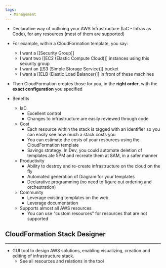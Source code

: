 ```yaml
---
tags:
  - Management
---
```

- Declarative way of outlining your AWS Infrastructure (IaC - Infras as Code), for any resources (most of them are supported)
- For example, within a CloudFormation template, you say:
	- I want a [[Security Group]]
	- I want two [[EC2 (Elastic Compute Cloud)]] instances using this security group
	- I want an [[S3 (Simple Storage Service)]] bucket
	- I want a [[ELB (Elastic Load Balancer)]] in front of these machines
- Then CloudFormation creates those for you, in the __right order__, with the __exact configuration__ you specified

- Benefits 
	- IaC 
		- Excellent control
		- Changes to infrastructure are easily reviewed through code
	- Cost
		- Each resource within the stack is tagged with an identifier so you can easily see how much a stack costs you
		- You can estimate the costs of your resources using the CloudFormation template
		- Savings strategy: In Dev, you could automate deletion of templates ate 5PM and recreate them at 8AM, in a safer manner
	- Productivity
		- Ability to destroy and re-create infrastructure on the cloud on the fly
		- Automated generation of Diagram for your templates
		- Declarative programming (no need to figure out ordering and orchestration)
	- Community
		- Leverage existing templates on the web
		- Leverage documentation
	- Supports almost all AWS resources
		- You can use "custom resources" for resources that are not supported

## CloudFormation Stack Designer
---
- GUI tool to design AWS solutions, enabling visualizing, creation and editing of infrastructure stack.
	- See all resources and relations in the tool
